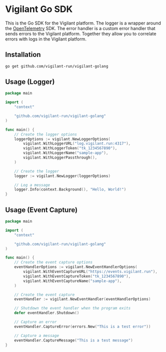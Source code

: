 # Vigilant Go SDK

This is the Go SDK for the Vigilant platform. The logger is a wrapper around the [OpenTelemetry](https://opentelemetry.io/) SDK. The error handler is a custom error handler that sends errors to the Vigilant platform. Together they allow you to correlate errors with logs in the Vigilant platform.

## Installation

```bash
go get github.com/vigilant-run/vigilant-golang
```

## Usage (Logger)

```go
package main

import (
    "context"

    "github.com/vigilant-run/vigilant-golang"
)

func main() {
    // Create the logger options
    loggerOptions := vigilant.NewLoggerOptions(
        vigilant.WithLoggerURL("log.vigilant.run:4317"),
        vigilant.WithLoggerToken("tk_1234567890"),
        vigilant.WithLoggerName("sample-app"),
        vigilant.WithLoggerPassthrough(),
    )

    // Create the logger
    logger := vigilant.NewLogger(loggerOptions)

    // Log a message
    logger.Info(context.Background(), "Hello, World!")
}
```

## Usage (Event Capture)

```go
package main

import (
    "context"

    "github.com/vigilant-run/vigilant-golang"
)

func main() {
    // Create the event capture options
    eventHandlerOptions := vigilant.NewEventHandlerOptions(
        vigilant.WithEventCaptureURL("https://events.vigilant.run"),
        vigilant.WithEventCaptureToken("tk_1234567890"),
        vigilant.WithEventCaptureName("sample-app"),
    )

    // Create the event capture
    eventHandler := vigilant.NewEventHandler(eventHandlerOptions)

    // Shutdown the event handler when the program exits
    defer eventHandler.Shutdown()

    // Capture an error
    eventHandler.CaptureError(errors.New("This is a test error"))

    // Capture a message
    eventHandler.CaptureMessage("This is a test message")
}
```
